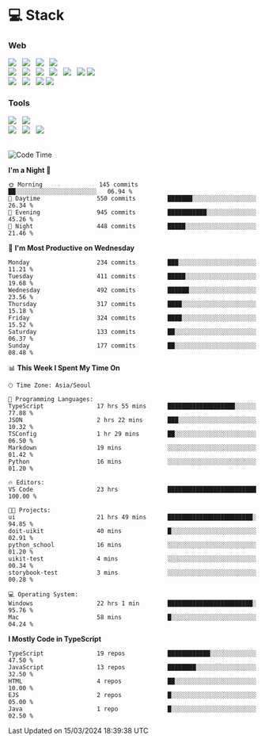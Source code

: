 <h1>💻 Stack</h1>
<div>
 <h3>Web</h3>
 <!-- badge : https://shields.io/ -->
 <!-- icon : https://simpleicons.org/?q=Get -->
 <img src="https://img.shields.io/badge/HTML5-e74c3c?style=flat-square&logo=HTML5&logoColor=white"/> &nbsp 
 <img src="https://img.shields.io/badge/CSS3-0A84FF?style=flat-square&logo=CSS3&logoColor=white"/> &nbsp 
 <img src="https://img.shields.io/badge/JavaScript-FFCD11?style=flat-square&logo=JavaScript&logoColor=white"/> &nbsp 
 <img src="https://img.shields.io/badge/TypeScript-3075C0?style=flat-square&logo=TypeScript&logoColor=white"/>
 <br/>
 <img src="https://img.shields.io/badge/Next-000000?style=flat-square&logo=nextdotjs&logoColor=white"/> &nbsp 
 <img src="https://img.shields.io/badge/React-00BCF6?style=flat-square&logo=React&logoColor=white"/> &nbsp 
 <img src="https://img.shields.io/badge/Redux-764ABC?style=flat-square&logo=Redux&logoColor=white"/> &nbsp
 <img src="https://img.shields.io/badge/Recoil-3578E5?style=flat-square&logo=recoil&logoColor=white"/> &nbsp
 <img src="https://img.shields.io/badge/React-Query-FF4154?style=flat-square&logo=reactquery&logoColor=white"/> &nbsp 
 <img src="https://img.shields.io/badge/styled%2Dcomponents-DB7093?style=flat-square&logo=styled%2Dcomponents&logoColor=white"/>
 <img src="https://img.shields.io/badge/CSS Modules-000000?style=flat-square&logo=CSS Modules&logoColor=white"/> &nbsp 
 <br/>
 <img src="https://img.shields.io/badge/Node-339933?style=flat-square&logo=Node.js&logoColor=white"/> &nbsp 
 <img src="https://img.shields.io/badge/Express-000000?style=flat-square&logo=Express&logoColor=white"/> &nbsp 
 <img src="https://img.shields.io/badge/MongoDB-47A248?style=flat-square&logo=MongoDB&logoColor=white"/>
 <img src="https://img.shields.io/badge/MariaDB-003545?style=flat-square&logo=mariadb&logoColor=white"/>
 
 <h3>Tools</h3>
 <img src="https://img.shields.io/badge/Visual Studio Code-007ACC?style=flat-square&logo=Visual Studio Code&logoColor=white"/> &nbsp 
 <img src="https://img.shields.io/badge/Postman-FF6C37?style=flat-square&logo=Postman&logoColor=white"/> &nbsp
 <br>
 <img src="https://img.shields.io/badge/Adobe Photoshop-31A8FF?style=flat-square&logo=Adobe Photoshop&logoColor=white"/> &nbsp 
 <img src="https://img.shields.io/badge/Adobe Illustrator-FF9A00?style=flat-square&logo=Adobe Illustrator&logoColor=white"/> &nbsp 
 <img src="https://img.shields.io/badge/Figma-F24E1E?style=flat-square&logo=Figma&logoColor=white"/> &nbsp
</div>

<br>

<!--START_SECTION:waka-->
![Code Time](http://img.shields.io/badge/Code%20Time-961%20hrs%2039%20mins-blue)

**I'm a Night 🦉** 

```text
🌞 Morning                145 commits         ██░░░░░░░░░░░░░░░░░░░░░░░   06.94 % 
🌆 Daytime                550 commits         ███████░░░░░░░░░░░░░░░░░░   26.34 % 
🌃 Evening                945 commits         ███████████░░░░░░░░░░░░░░   45.26 % 
🌙 Night                  448 commits         █████░░░░░░░░░░░░░░░░░░░░   21.46 % 
```
📅 **I'm Most Productive on Wednesday** 

```text
Monday                   234 commits         ███░░░░░░░░░░░░░░░░░░░░░░   11.21 % 
Tuesday                  411 commits         █████░░░░░░░░░░░░░░░░░░░░   19.68 % 
Wednesday                492 commits         ██████░░░░░░░░░░░░░░░░░░░   23.56 % 
Thursday                 317 commits         ████░░░░░░░░░░░░░░░░░░░░░   15.18 % 
Friday                   324 commits         ████░░░░░░░░░░░░░░░░░░░░░   15.52 % 
Saturday                 133 commits         ██░░░░░░░░░░░░░░░░░░░░░░░   06.37 % 
Sunday                   177 commits         ██░░░░░░░░░░░░░░░░░░░░░░░   08.48 % 
```


📊 **This Week I Spent My Time On** 

```text
🕑︎ Time Zone: Asia/Seoul

💬 Programming Languages: 
TypeScript               17 hrs 55 mins      ███████████████████░░░░░░   77.88 % 
JSON                     2 hrs 22 mins       ███░░░░░░░░░░░░░░░░░░░░░░   10.32 % 
TSConfig                 1 hr 29 mins        ██░░░░░░░░░░░░░░░░░░░░░░░   06.50 % 
Markdown                 19 mins             ░░░░░░░░░░░░░░░░░░░░░░░░░   01.42 % 
Python                   16 mins             ░░░░░░░░░░░░░░░░░░░░░░░░░   01.20 % 

🔥 Editors: 
VS Code                  23 hrs              █████████████████████████   100.00 % 

🐱‍💻 Projects: 
ui                       21 hrs 49 mins      ████████████████████████░   94.85 % 
doit-uikit               40 mins             █░░░░░░░░░░░░░░░░░░░░░░░░   02.91 % 
python_school            16 mins             ░░░░░░░░░░░░░░░░░░░░░░░░░   01.20 % 
uikit-test               4 mins              ░░░░░░░░░░░░░░░░░░░░░░░░░   00.34 % 
storybook-test           3 mins              ░░░░░░░░░░░░░░░░░░░░░░░░░   00.28 % 

💻 Operating System: 
Windows                  22 hrs 1 min        ████████████████████████░   95.76 % 
Mac                      58 mins             █░░░░░░░░░░░░░░░░░░░░░░░░   04.24 % 
```

**I Mostly Code in TypeScript** 

```text
TypeScript               19 repos            ████████████░░░░░░░░░░░░░   47.50 % 
JavaScript               13 repos            ████████░░░░░░░░░░░░░░░░░   32.50 % 
HTML                     4 repos             ██░░░░░░░░░░░░░░░░░░░░░░░   10.00 % 
EJS                      2 repos             █░░░░░░░░░░░░░░░░░░░░░░░░   05.00 % 
Java                     1 repo              █░░░░░░░░░░░░░░░░░░░░░░░░   02.50 % 
```




 Last Updated on 15/03/2024 18:39:38 UTC
<!--END_SECTION:waka-->
